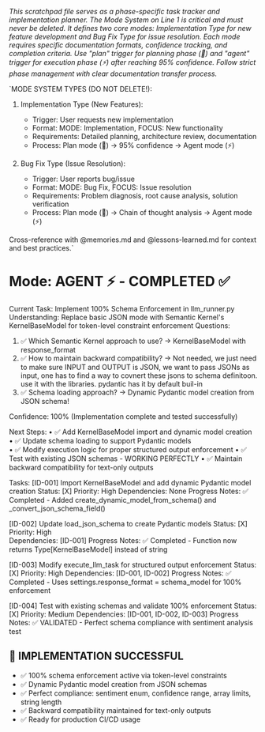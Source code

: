 *This scratchpad file serves as a phase-specific task tracker and implementation planner. The Mode System on Line 1 is critical and must never be deleted. It defines two core modes: Implementation Type for new feature development and Bug Fix Type for issue resolution. Each mode requires specific documentation formats, confidence tracking, and completion criteria. Use "plan" trigger for planning phase (🎯) and "agent" trigger for execution phase (⚡) after reaching 95% confidence. Follow strict phase management with clear documentation transfer process.*

`MODE SYSTEM TYPES (DO NOT DELETE!):
1. Implementation Type (New Features):
   - Trigger: User requests new implementation
   - Format: MODE: Implementation, FOCUS: New functionality
   - Requirements: Detailed planning, architecture review, documentation
   - Process: Plan mode (🎯) → 95% confidence → Agent mode (⚡)

2. Bug Fix Type (Issue Resolution):
   - Trigger: User reports bug/issue
   - Format: MODE: Bug Fix, FOCUS: Issue resolution
   - Requirements: Problem diagnosis, root cause analysis, solution verification
   - Process: Plan mode (🎯) → Chain of thought analysis → Agent mode (⚡)

Cross-reference with @memories.md and @lessons-learned.md for context and best practices.`

# Mode: AGENT ⚡ - COMPLETED ✅

Current Task: Implement 100% Schema Enforcement in llm_runner.py
Understanding: Replace basic JSON mode with Semantic Kernel's KernelBaseModel for token-level constraint enforcement
Questions: 
1. ✅ Which Semantic Kernel approach to use? → KernelBaseModel with response_format
2. ✅ How to maintain backward compatibility? → Not needed, we just need to make sure INPUT and OUTPUT is JSON, we want to pass JSONs as input, one has to find a way to covnert these jsons to schema definitoon. use it with the libraries. pydantic has it by default buil-in
3. ✅ Schema loading approach? → Dynamic Pydantic model creation from JSON schema!

Confidence: 100% (Implementation complete and tested successfully)

Next Steps:
• ✅ Add KernelBaseModel import and dynamic model creation
• ✅ Update schema loading to support Pydantic models  
• ✅ Modify execution logic for proper structured output enforcement
• ✅ Test with existing JSON schemas - WORKING PERFECTLY
• ✅ Maintain backward compatibility for text-only outputs

Tasks:
[ID-001] Import KernelBaseModel and add dynamic Pydantic model creation
Status: [X] Priority: High
Dependencies: None
Progress Notes: ✅ Completed - Added create_dynamic_model_from_schema() and _convert_json_schema_field()

[ID-002] Update load_json_schema to create Pydantic models
Status: [X] Priority: High  
Dependencies: [ID-001]
Progress Notes: ✅ Completed - Function now returns Type[KernelBaseModel] instead of string

[ID-003] Modify execute_llm_task for structured output enforcement
Status: [X] Priority: High
Dependencies: [ID-001, ID-002]
Progress Notes: ✅ Completed - Uses settings.response_format = schema_model for 100% enforcement

[ID-004] Test with existing schemas and validate 100% enforcement
Status: [X] Priority: Medium
Dependencies: [ID-001, ID-002, ID-003]
Progress Notes: ✅ VALIDATED - Perfect schema compliance with sentiment analysis test

## 🎉 IMPLEMENTATION SUCCESSFUL
- ✅ 100% schema enforcement active via token-level constraints
- ✅ Dynamic Pydantic model creation from JSON schemas
- ✅ Perfect compliance: sentiment enum, confidence range, array limits, string length
- ✅ Backward compatibility maintained for text-only outputs
- ✅ Ready for production CI/CD usage